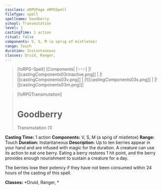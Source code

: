 ```yaml
---
cssclass: oRPGPage oRPGSpell
fileType: spell
spellname: Goodberry
school: Transmutation
level: 1
castingTime: 1 action
ritual: false
components: V, S, M (a sprig of mistletoe)
range: Touch
duration: Instantaneous
classes: Druid, Ranger,
---
```

> [!oRPG-Spell]
> |Components|
> |:---:|
> |![[castingComponents03rinactive.png]] |
> |![[castingComponents03v.png]] |
> |![[castingComponents03s.png]] |
> |![[castingComponents03m.png]]|

> [!oRPGTransmutation]
>#  Goodberry
> Transmutation  (1)

**Casting Time:** 1 action
**Components:** V, S, M (a sprig of mistletoe)
**Range:** Touch
**Duration:**  Instantaneous
**Description:**
Up to ten berries appear in your hand and are infused with magic for the duration. A creature can use its action to eat one berry. Eating a berry restores 1 hit point, and the berry provides enough nourishment to sustain a creature for a day.



 The berries lose their potency if they have not been consumed within 24 hours of the casting of this spell.



**Classes:**  *Druid, Ranger, *


